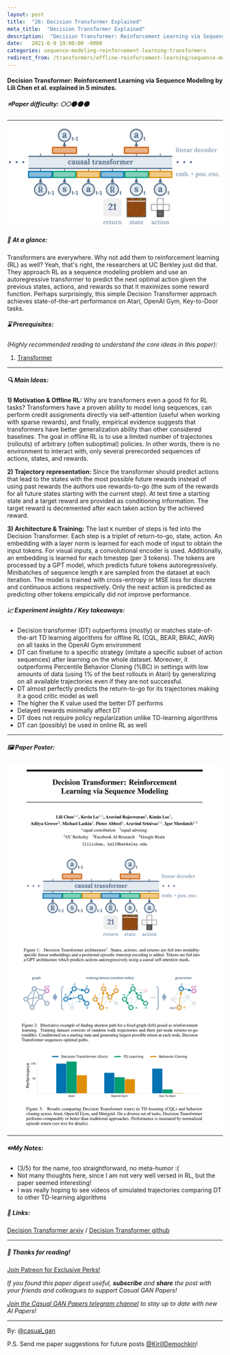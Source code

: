 ```yaml
---
layout: post
title:  "26: Decision Transformer Explained"
meta_title:  "Decision Transformer Explained"
description:  "Decision Transformer: Reinforcement Learning via Sequence Modeling by Lili Chen et al. explained in 5 minutes."
date:   2021-6-9 19:00:00 -0000
categories: sequence-modeling-reinforcement-learning-transformers
redirect_from: /transformers/offline-reinforcement-learning/sequence-modeling/2021/06/09/DecisionTransformer.html
---
```


#### Decision Transformer: Reinforcement Learning via Sequence Modeling by Lili Chen et al. explained in 5 minutes.

##### ⭐️Paper difficulty: 🌕🌕🌑🌑🌑

***

![Decision Transformer: Reinforcement Learning via Sequence Modeling teaser](/assets/images/decision_transformer_teaser.png "Decision Transformer teaser")

##### 🎯 At a glance:

Transformers are everywhere. Why not add them to reinforcement learning (RL) as well? Yeah, that's right, the researchers at UC Berkley just did that. They approach RL as a sequence modeling problem and use an autoregressive transformer to predict the next optimal action given the previous states, actions, and rewards so that it maximizes some reward function. Perhaps surprisingly, this simple Decision Transformer approach achieves state-of-the-art performance on Atari, OpenAI Gym, Key-to-Door tasks.

##### ⌛️ Prerequisites:

*(Highly recommended reading to understand the core ideas in this paper):*
1. [Transformer](https://arxiv.org/abs/1706.03762)

***

##### 🔍 Main Ideas:

**1) Motivation & Offline RL:**
Why are transformers even a good fit for RL tasks?  Transformers have a proven ability to model long sequences, can perform credit assignments directly via self-attention (useful when working with sparse rewards), and finally, empirical evidence suggests that transformers have better generalization ability than other considered baselines. The goal in offline RL is to use a limited number of trajectories (rollouts) of arbitrary (often suboptimal) policies. In other words, there is no environment to interact with, only several prerecorded sequences of actions, states, and rewards.

**2) Trajectory representation:**
Since the transformer should predict actions that lead to the states with the most possible future rewards instead of using past rewards the authors use rewards-to-go (the sum of the rewards for all future states starting with the current step).  At test time a starting state and a target reward are provided as conditioning information. The target reward is decremented after each taken action by the achieved reward.

**3) Architecture & Training:**
The last `K` number of steps is fed into the Decision Transformer. Each step is a triplet of return-to-go, state, action. An embedding with a layer norm is learned for each mode of input to obtain the input tokens. For visual inputs, a convolutional encoder is used. Additionally, an embedding is learned for each timestep (per 3 tokens). The tokens are processed by a GPT model, which predicts future tokens autoregressively.  
Minibatches of sequence length `K` are sampled from the dataset at each iteration. The model is trained with cross-entropy or MSE loss for discrete and continuous actions respectively. Only the next action is predicted as predicting other tokens empirically did not improve performance.

##### 📈 Experiment insights / Key takeaways:
- Decision transformer (DT) outperforms (mostly) or matches state-of-the-art TD learning algorithms for offline RL (CQL, BEAR, BRAC, AWR) on all tasks in the OpenAI Gym environment
- DT can finetune to a specific strategy (imitate a specific subset of action sequences) after learning on the whole dataset. Moreover, it outperforms Percentile Behavior Cloning (%BC) in settings with low amounts of data (using 1% of the best rollouts in Atari) by generalizing on all available trajectories even if they are not successful.
- DT almost perfectly predicts the return-to-go for its trajectories making it a good critic model as well
- The higher the K value used the better DT performs
- Delayed rewards minimally affect DT
- DT does not require policy regularization unlike TD-learning algorithms
- DT can (possibly) be used in online RL as well

***

##### 🖼️ Paper Poster:

![Decision Transformer: Reinforcement Learning via Sequence Modeling paper poster](/assets/images/DecisionTransformer.png "Decision Transformer Paper Poster")

***

##### ✏️My Notes:
- (3/5) for the name, too straightforward, no meta-humor :(
- Not many thoughts here, since I am not very well versed in RL, but the paper seemed interesting!
- I was really hoping to see videos of simulated trajectories comparing DT to other TD-learning algorithms

##### 🔗 Links:
[Decision Transformer arxiv](https://arxiv.org/pdf/2106.01345.pdf) / [Decision Transformer github](https://github.com/kzl/decision-transformer)

***

##### 👋 Thanks for reading!

<a href="https://www.patreon.com/bePatron?u=53448948" data-patreon-widget-type="become-patron-button">Join Patreon for Exclusive Perks!</a><script async src="https://c6.patreon.com/becomePatronButton.bundle.js"></script>

*If you found this paper digest useful, **subscribe** and **share** the post with your friends and colleagues to support Casual GAN Papers!*

*[Join the Casual GAN Papers telegram channel](https://t.me/joinchat/KeutnzlvetRkZGZi) to stay up to date with new AI Papers!*

***

By: [@casual_gan](https://t.me/joinchat/KeutnzlvetRkZGZi)

P.S. Send me paper suggestions for future posts
[@KirillDemochkin](mailto:kdemochkin@gmail.com)!
